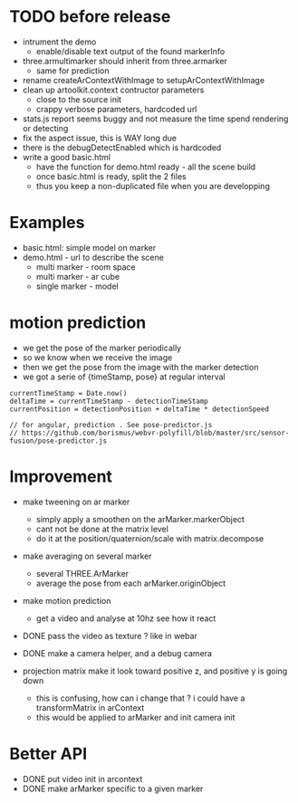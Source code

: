 # TODO before release
- intrument the demo
  - enable/disable text output of the found markerInfo
- three.armultimarker should inherit from three.armarker
  - same for prediction
- rename createArContextWithImage to setupArContextWithImage
- clean up artoolkit.context contructor parameters
  - close to the source init
  - crappy verbose parameters, hardcoded url
- stats.js report seems buggy and not measure the time spend rendering or detecting
- fix the aspect issue, this is WAY long due
- there is the debugDetectEnabled which is hardcoded 
- write a good basic.html
  - have the function for demo.html ready - all the scene build
  - once basic.html is ready, split the 2 files
  - thus you keep a non-duplicated file when you are developping

# Examples
- basic.html: simple model on marker
- demo.html - url to describe the scene
  - multi marker - room space
  - multi marker - ar cube
  - single marker - model

# motion prediction
- we get the pose of the marker periodically
- so we know when we receive the image
- then we get the pose from the image with the marker detection
- we got a serie of {timeStamp, pose} at regular interval

```
currentTimeStamp = Date.now()
deltaTime = currentTimeStamp - detectionTimeStamp
currentPosition = detectionPosition + deltaTime * detectionSpeed

// for angular, prediction . See pose-predictor.js
// https://github.com/borismus/webvr-polyfill/blob/master/src/sensor-fusion/pose-predictor.js
```

# Improvement
- make tweening on ar marker
  - simply apply a smoothen on the arMarker.markerObject
  - cant not be done at the matrix level
  - do it at the position/quaternion/scale with matrix.decompose
- make averaging on several marker
  - several THREE.ArMarker
  - average the pose from each arMarker.originObject
- make motion prediction
  - get a video and analyse at 10hz see how it react
- DONE pass the video as texture ? like in webar
- DONE make a camera helper, and a debug camera

- projection matrix make it look toward positive z, and positive y is going down
  - this is confusing, how can i change that ? i could have a transformMatrix in arContext
  - this would be applied to arMarker and init camera init


# Better API
- DONE put video init in arcontext
- DONE make arMarker specific to a given marker
